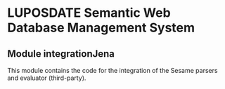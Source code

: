 # LUPOSDATE Semantic Web Database Management System

## Module integrationJena

This module contains the code for the integration of the Sesame parsers and evaluator (third-party).